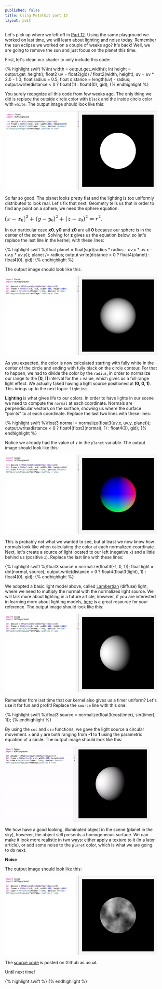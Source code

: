 ```yaml
---
published: false
title: Using MetalKit part 13
layout: post
---
```

Let's pick up where we left off in [Part 12](http://mhorga.org/2016/05/18/using-metalkit-part-12.html). Using the same playground we worked on last time, we will learn about lighting and noise today. Remember the sun eclipse we worked on a couple of weeks ago? It's back! Well, we are going to remove the sun and just focus on the planet this time.

First, let's clean our shader to only include this code:

{% highlight swift %}int width = output.get_width();
int height = output.get_height();
float2 uv = float2(gid) / float2(width, height);
uv = uv * 2.0 - 1.0;
float radius = 0.5;
float distance = length(uv) - radius;
output.write(distance < 0 ? float4(1) : float4(0), gid);
{% endhighlight %}

You surely recognize all this code from few weeks ago. The only thing we did is replace the outside circle color with `black` and the inside circle color with `white`. The output image should look like this:

![alt text](https://github.com/MetalKit/images/raw/master/chapter13_0.png "0")

So far so good. The planet looks pretty flat and the lighting is too uniformly distributed to look real. Let's fix that next. Geometry tells us that in order to find any point on a sphere, we need the sphere equation:

![alt text](https://github.com/MetalKit/images/raw/master/chapter13_2.png "2")

In our particular case __x0__, __y0__ and __z0__ are all __0__ because our sphere is in the center of the screen. Solving for __z__ gives us the equation below, so let's replace the last line in the kernel, with these lines:

{% highlight swift %}float planet = float(sqrt(radius * radius - uv.x * uv.x - uv.y * uv.y));
planet /= radius;
output.write(distance < 0 ? float4(planet) : float4(0), gid);
{% endhighlight %}

The output image should look like this:

![alt text](https://github.com/MetalKit/images/raw/master/chapter13_1.png "1")

As you expected, the color is now calculated starting with fully white in the center of the circle and ending  with fully black on the circle contour. For that to happen, we had to divide the color by the `radius`, in order to normalize our range to the __[0, 1]__ interval for the `z` value, which gives us a full range light effect. We actually faked having a light source positioned at __(0, 0, 1)__. This brings up to the next topic: `lighting`.

__Lighting__ is what gives life to our colors. In order to have lights in our scene we need to compute the `normal` at each coordinate. Normals are perpendicular vectors on the surface, showing us where the surface "points" to at each coordinate. Replace the last two lines with these lines:

{% highlight swift %}float3 normal = normalize(float3(uv.x, uv.y, planet));
output.write(distance < 0 ? float4(float3(normal), 1) : float4(0), gid);
{% endhighlight %}

Notice we already had the value of `z` in the `planet` variable. The output image should look like this:

![alt text](https://github.com/MetalKit/images/raw/master/chapter13_5.png "5")

This is probably not what we wanted to see, but at least we now know how normals look like when calculating the color at each normalized coordinate. Next, let's create a source of light located to our left (negative `x`) and a little behind us (positive `z`). Replace the last line with these lines:

{% highlight swift %}float3 source = normalize(float3(-1, 0, 1));
float light = dot(normal, source);
output.write(distance < 0 ? float4(float3(light), 1) : float4(0), gid); 
{% endhighlight %}

We adopted a basic light model above, called [Lambertian](https://en.wikipedia.org/wiki/Lambertian_reflectance) (diffuse) light, where we need to multiply the normal with the normalized light source. We will talk more about lighting in a future article, however, if you are interested in learning more about lighting models, [here](https://www.evl.uic.edu/aej/488/lecture12.html) is a great resource for your reference. The output image should look like this:

![alt text](https://github.com/MetalKit/images/raw/master/chapter13_3.png "3")

Remember from last time that our kernel also gives us a timer uniform? Let's use it for fun and profit! Replace the `source` line with this one:

{% highlight swift %}float3 source = normalize(float3(cos(timer), sin(timer), 1));
{% endhighlight %}

By using the `cos` and `sin` functions, we gave the light source a circular movement. `x` and `y` are both ranging from __-1__ to __1__ using the parametric equation of a circle. The output image should look like this:

![alt text](https://github.com/MetalKit/images/raw/master/chapter13_6.gif "6")

We how have a good looking, illuminated object in the scene (planet in the sky), however, the object still presents a homogeneous surface. We can make it look more realistic in two ways: either apply a texture to it (in a later article), or add some noise to the `planet` color, which is what we are going to do next.

__Noise__


The output image should look like this:

![alt text](https://github.com/MetalKit/images/raw/master/chapter13_4.png "4")

The [source code](https://github.com/MetalKit/metal) is posted on Github as usual.

Until next time!

{% highlight swift %}
{% endhighlight %}
